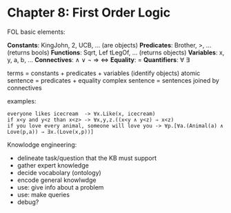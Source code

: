 # Chapter 8: First Order Logic

FOL basic elements:

**Constants**: KingJohn, 2, UCB, ... (are objects)
**Predicates**: Brother, >, ... (returns bools)
**Functions**: Sqrt, Lef tLegOf, ... (returns objects)
**Variables**: x, y, a, b, ...
**Connectives**: ∧ ∨ ¬ ⇒ ⇔
**Equality**: =
**Quantifiers**: ∀ ∃

terms = constants + predicates + variables (identify objects)
atomic sentence = predicates + equality
complex sentence = sentences joined by connectives

examples:

    everyone likes icecream  -> ∀x.Like(x, icecream)
    if x<y and y<z than x<z> -> ∀x,y,z.((x<y ∧ y<z) ⇒ x<z)
    if you love every animal, someone will love you -> ∀p.[∀a.(Animal(a) ∧ Love(p,a)) ⇒ ∃x.(Love(x,p))]

Knowlodge engineering:

- delineate task/question that the KB must support
- gather expert knowledge
- decide vocabolary (ontology)
- encode general knowlwdge
- use: give info about a problem
- use: make queries
- debug?
